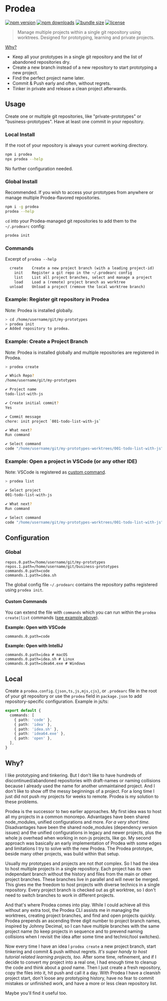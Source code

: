 # Prodea

[![npm version](https://img.shields.io/npm/v/prodea?style=flat)](https://npmjs.com/package/prodea)
[![npm downloads](https://img.shields.io/npm/dm/prodea?style=flat)](https://npmjs.com/package/prodea)
[![bundle size](https://img.shields.io/bundlephobia/minzip/prodea?style=flat)](https://bundlephobia.com/result?p=prodea)
[![license](https://img.shields.io/github/license/herteleo/prodea?style=flat)](https://github.com/herteleo/prodea/blob/main/LICENSE)

> Manage multiple projects within a single git repository using worktrees. Designed for prototyping, learning and private projects.

[Why?](#why)

- Keep all your prototypes in a single git repository and the list of abandoned repositories dry.
- Create a new branch instead of a new repository to start prototyping a new project.
- Find the perfect project name later.
- Commit & Push early and often, without regrets.
- Tinker in private and release a clean project afterwards.

## Usage

Create one or multiple git repositories, like "private-prototypes" or "business-prototypes". Have at least one commit in your repository.

### Local Install

If the root of your repository is always your current working directory.

```sh
npm i prodea
npx prodea --help
```

No further configuration needed.

### Global Install

Recommended. If you wish to access your prototypes from anywhere or manage multiple Prodea-flavored repositories.

```sh
npm i -g prodea
prodea --help
```

`cd` into your Prodea-managed git repositories to add them to the `~/.prodearc` config:

```sh
prodea init
```

### Commands

Excerpt of `prodea --help`

```txt
  create    Create a new project branch (with a leading project-id)
    init    Register a git repo in the ~/.prodearc config
    list    List all project branches, select and manage a project
    load    Load a (remote) project branch as worktree
  unload    Unload a project (remove the local worktree branch)
```

### Example: Register git repository in Prodea

Note: Prodea is installed globally.

```sh
> cd /home/username/git/my-prototypes
> prodea init
✔ Added repository to prodea.
```

### Example: Create a Project Branch

Note: Prodea is installed globally and multiple repositories are registered in Prodea.

```sh
> prodea create

✔ Which Repo?
/home/username/git/my-prototypes

✔ Project name
todo-list-with-js

✔ Create initial commit?
Yes

✔ Commit message
chore: init project `001-todo-list-with-js`

✔ What next?
Run command

✔ Select command
code "/home/username/git/my-prototypes-worktrees/001-todo-list-with-js"
```

### Example: Open a project in VSCode (or any other IDE)

Note: VSCode is registered as [custom command](#custom-commands).

```sh
> prodea list

✔ Select project
001-todo-list-with-js

✔ What next?
Run command

✔ Select command
code "/home/username/git/my-prototypes-worktrees/001-todo-list-with-js"
```

## Configuration

### Global

```
repos.0.path=/home/username/git/my-prototypes
repos.1.path=/home/username/git/business-prototypes
commands.0.path=code
commands.1.path=idea.sh
```

The global config file `~/.prodearc` contains the repository paths registered using `prodea init`.

#### Custom Commands

You can extend the file with `commands` which you can run within the `prodea create|list` commands ([see example above](#example-open-a-project-in-vscode-or-any-other-ide)).

**Example: Open with VSCode**

```
commands.0.path=code
```

**Example: Open with IntelliJ**

```
commands.0.path=idea # macOS
commands.0.path=idea.sh # Linux
commands.0.path=idea64.exe # Windows
```

## Local

Create a `prodea.config.{json,ts,js,mjs,cjs}`, or `.prodearc` file in the root of your git repository or use the `prodea` field in `package.json` to add repository-specific configuration. Example in js/ts:

<!-- eslint-skip -->
```ts
export default {
  commands: [
    { path: 'code' },
    { path: 'idea' },
    { path: 'idea.sh' },
    { path: 'idea64.exe' },
    { path: 'open' },
  ],
}
```

## Why?

I like prototyping and tinkering. But I don't like to have hundreds of discontinued/abandoned repositories with draft-names or naming collisions because I already used the name for another unmaintained project. And I don't like to show off the messy beginnings of a project. For a long time I just did not push my projects for weeks to remote. Prodea is my solution to these problems.

Prodea is the successor to two earlier approaches. My first idea was to host all my projects in a common monorepo. Advantages have been shared node_modules, unified configurations and more. *For a very short time.* Disadvantages have been the shared node_modules (dependency version issues) and the unified configurations in legacy and newer projects, plus the whole js overhead when working in non-js projects, like go. My second approach was basically an early implementation of Prodea with some edges and limitations I try to solve with the new Prodea. The Prodea prototype, beside many other projects, was build within that setup.

Usually my prototypes and projects are not *that* complex. So I had the idea to host multiple projects in a single repository. Each project has its own independant branch without the history and files from the main or other project branches. These branches live in parallel and will never be merged. This gives me the freedom to host projects with diverse technics in a single repository. Every project branch is checked out as git worktree, so I don't need to switch branches to work in different projects.

And that's where Prodea comes into play. While I could achieve all this without any extra tool, the Prodea CLI assists me in managing the worktrees, creating project branches, and find and open projects quickly. Prodea prepends an ascending three digit number to project branch names, inspired by Johnny Decimal, so I can have multiple branches with the same project name (to keep projects in sequence and to prevend naming collisions when I revisit the idea after some time and technic/tool switches).

Now every time I have an idea I `prodea create` a new project branch, start tinkering and commit & push without regrets. *It's super handy to host tutorial related learning projects, too.* After some time, refinement, and if I decide to convert my project into a real one, I had enough time to cleanup the code and think about a *good* name. Then I just create a fresh repository, copy the files into it, hit push and call it a day. With Prodea I have a clean*ish* project start, don't loose any prototyping history, have no fear to commit mistakes or unfinished work, and have a more or less clean repository list.

Maybe you'll find it useful too.
